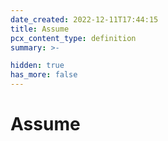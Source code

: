 ```yaml
---
date_created: 2022-12-11T17:44:15
title: Assume
pcx_content_type: definition
summary: >-

hidden: true
has_more: false
---
```


# Assume
